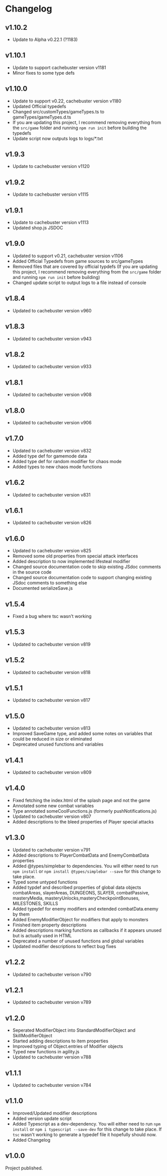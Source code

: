 # Changelog

## v1.10.2
  - Update to Alpha v0.22.1 (?1183)
## v1.10.1
 - Update to support cachebuster version v1181
 - Minor fixes to some type defs
## v1.10.0
 - Update to support v0.22, cachebuster version v1180
 - Updated Official typedefs
 - Changed src/customTypes/gameTypes.ts to gameTypes/gameTypes.d.ts
 - If you are updating this project, I recommend removing everything from the `src/game` folder and running `npm run init` before building the typedefs
 - Update script now outputs logs to logs/*.txt
## v1.9.3
 - Update to cachebuster version v1120
## v1.9.2
 - Update to cachebuster version v1115
## v1.9.1
- Update to cachebuster version v1113
- Updated shop.js JSDOC
## v1.9.0
- Updated to support v0.21, cachebuster version v1106
- Added Official Typedefs from game sources to src/gameTypes
- Removed files that are covered by official typdefs (If you are updating this project, I recommend removing everything from the `src/game` folder and running `npm run init` before building)
- Changed update script to output logs to a file instead of console
## v1.8.4
- Updated to cachebuster version v960
## v1.8.3
- Updated to cachebuster version v943
## v1.8.2
- Updated to cachebuster version v933
## v1.8.1
- Updated to cachebuster version v908
## v1.8.0
- Updated to cachebuster version v906
## v1.7.0
- Updated to cachebuster version v832
- Added type def for gamemode data
- Added type def for random modifier for chaos mode
- Added types to new chaos mode functions
## v1.6.2
- Updated to cachebuster version v831
## v1.6.1
- Updated to cachebuster version v826
## v1.6.0
- Updated to cachebuster version v825
- Removed some old properties from special attack interfaces
- Added description to now implemented lifesteal modifier
- Changed source documentation code to skip existing JSdoc comments in the source code
- Changed source documentation code to support changing existing JSdoc comments to something else
- Documented serializeSave.js
## v1.5.4
- Fixed a bug where tsc wasn't working
## v1.5.3
- Updated to cachebuster version v819
## v1.5.2
- Updated to cachebuster version v818
## v1.5.1
- Updated to cachebuster version v817
## v1.5.0
- Updated to cachebuster version v813
- Improved SaveGame type, and added some notes on variables that could be reduced in size or eliminated
- Deprecated unused functions and variables
## v1.4.1
- Updated to cachebuster version v809
## v1.4.0
- Fixed fetching the index.html of the splash page and not the game
- Annotated some new combat variables
- Type annotated someCoolFunctions.js (formerly pushNotifications.js)
- Updated to cachebuster version v807
- Added descriptions to the bleed properties of Player special attacks
## v1.3.0
- Updated to cachebuster version v791
- Added descriptions to PlayerCombatData and EnemyCombatData properties
- Added @types/simplebar to dependencies. You will either need to run `npm install` or `npm install @types/simplebar --save` for this change to take place.
- Typed some untyped functions
- Added typdef and described properties of global data objects combatAreas, slayerAreas, DUNGEONS, SLAYER, combatPassive, masteryMedia, masteryUnlocks,masteryCheckpointBonuses, MILESTONES, SKILLS
- Added typedef for enemy modifiers and extended combatData.enemy by them
- Added EnemyModifierObject for modifiers that apply to monsters
- Finished item property descriptions
- Added descriptions marking functions as callbacks if it appears unused but is actually used in HTML
- Deprecated a number of unused functions and global variables
- Updated modifier descriptions to reflect bug fixes
## v1.2.2
- Updated to cachebuster verison v790
## v1.2.1
- Updated to cachebuster version v789
## v1.2.0
- Seperated ModifierObject into StandardModifierObject and SkillModifierObject
- Started adding descriptions to item properties
- Improved typing of Object.entries of Modifier objects
- Typed new functions in agility.js
- Updated to cachebuster version v788
## v1.1.1
- Updated to cachebuster version v784
## v1.1.0
- Improved/Updated modifier descriptions
- Added version update script
- Added Typescript as a dev-dependency. You will either need to run `npm install` or `npm i typescript --save-dev` for this change to take place. If `tsc` wasn't working to generate a typedef file it hopefully should now.
- Added Changelog
## v1.0.0
Project published.
